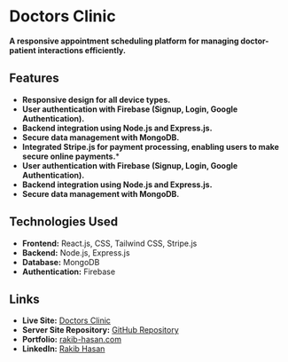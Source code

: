 # Doctors Clinic

**A responsive appointment scheduling platform for managing doctor-patient interactions efficiently.**

## **Features**

- **Responsive design for all device types.**
- **User authentication with Firebase (Signup, Login, Google Authentication).**
- **Backend integration using Node.js and Express.js.**
- **Secure data management with MongoDB.**
- **Integrated Stripe.js for payment processing, enabling users to make secure online payments.***
- **User authentication with Firebase (Signup, Login, Google Authentication).**
- **Backend integration using Node.js and Express.js.**
- **Secure data management with MongoDB.**

## **Technologies Used**

- **Frontend:** React.js, CSS, Tailwind CSS, Stripe.js
- **Backend:** Node.js, Express.js
- **Database:** MongoDB
- **Authentication:** Firebase

## **Links**

- **Live Site:** [Doctors Clinic](https://doctors-clinic-18d18.web.app)
- **Server Site Repository:** [GitHub Repository](https://github.com/rakibwebdev23/doctors-clinic-server)
- **Portfolio:** [rakib-hasan.com](https://rakib-hasan-eb93b.web.app)
- **LinkedIn:** [Rakib Hasan](https://rakib-hasan-eb93b.web.app)